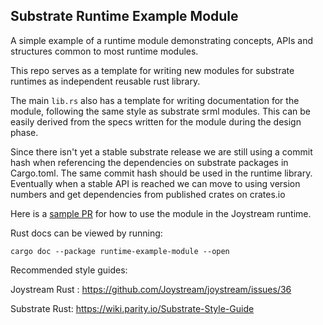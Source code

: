 ## Substrate Runtime Example Module

A simple example of a runtime module demonstrating
concepts, APIs and structures common to most runtime modules.

This repo serves as a template for writing new modules for substrate runtimes
as independent reusable rust library.

The main `lib.rs` also has a template for writing documentation for the module, following the same style as substrate srml modules. This can be easily derived from the specs written for the module during the design phase.

Since there isn't yet a stable substrate release we are still using a commit hash when referencing the dependencies on substrate packages in Cargo.toml. The same commit hash should be used in the runtime library.
Eventually when a stable API is reached we can move to using version numbers and get dependencies from published crates on crates.io

Here is a [sample PR](https://github.com/Joystream/substrate-runtime-joystream/pull/57) for how to use the module in the Joystream runtime.

Rust docs can be viewed by running:

`cargo doc --package runtime-example-module --open`

Recommended style guides:

Joystream Rust : https://github.com/Joystream/joystream/issues/36

Substrate Rust: https://wiki.parity.io/Substrate-Style-Guide
